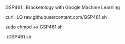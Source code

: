 GSP461 :  Bracketology with Google Machine Learning 

curl -LO raw.githubusercontent.com/GSP461.sh

sudo chmod +x GSP461.sh

./GSP461.sh

